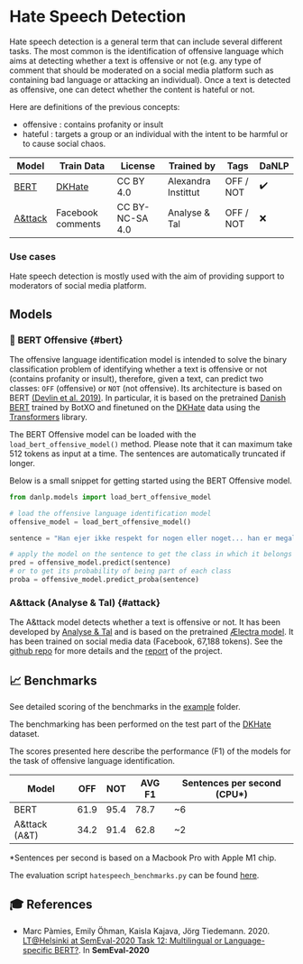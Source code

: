 Hate Speech Detection
=====================

Hate speech detection is a general term that can include several different tasks. 
The most common is the identification of offensive language which aims at detecting whether a text is offensive or not (e.g. any type of comment that should be moderated on a social media platform such as containing bad language or attacking an individual). 
Once a text is detected as offensive, one can detect whether the content is hateful or not. 

Here are definitions of the previous concepts: 
 * offensive : contains profanity or insult
 * hateful : targets a group or an individual with the intent to be harmful or to cause social chaos.
 

| Model              | Train Data                      | License         | Trained by          | Tags      | DaNLP |
|--------------------|---------------------------------|-----------------|---------------------|-----------|-------|
| [BERT](#bert)      | [DKHate](../datasets.md#dkhate) | CC BY 4.0       | Alexandra Instittut | OFF / NOT | ✔️     |
| [A&ttack](#attack) | Facebook comments               | CC BY-NC-SA 4.0 | Analyse & Tal       | OFF / NOT | ❌    |


### Use cases 

Hate speech detection is mostly used with the aim of providing support to moderators of social media platform. 

## Models

### 🔧 BERT Offensive {#bert}

The offensive language identification model is intended to solve the binary classification problem of identifying whether a text is offensive or not (contains profanity or insult), therefore, given a text, can predict two classes: `OFF` (offensive) or `NOT` (not offensive). 
Its architecture is based on BERT [(Devlin et al. 2019)](https://www.aclweb.org/anthology/N19-1423/). 
In particular, it is based on the pretrained [Danish BERT](https://github.com/botxo/nordic_bert) trained by BotXO and finetuned on the [DKHate](../datasets.md#dkhate) data using the [Transformers](https://github.com/huggingface/transformers) library. 

The BERT Offensive model can be loaded with the `load_bert_offensive_model()` method. 
Please note that it can maximum take 512 tokens as input at a time. The sentences are automatically truncated if longer.

Below is a small snippet for getting started using the BERT Offensive model. 

```python
from danlp.models import load_bert_offensive_model

# load the offensive language identification model
offensive_model = load_bert_offensive_model()

sentence = "Han ejer ikke respekt for nogen eller noget... han er megaloman og psykopat"

# apply the model on the sentence to get the class in which it belongs
pred = offensive_model.predict(sentence)
# or to get its probability of being part of each class
proba = offensive_model.predict_proba(sentence)
```

### A&ttack (Analyse & Tal) {#attack}

The A&ttack model detects whether a text is offensive or not. It has been developed by [Analyse & Tal](https://ogtal.dk/) and is based on the pretrained [Ælectra model](https://huggingface.co/Maltehb/-l-ctra-danish-electra-small-uncased). It has been trained on social media data (Facebook, 67,188 tokens). 
See the [github repo](https://github.com/ogtal/A-ttack) for more details and the [report](https://strapi.ogtal.dk/uploads/966f1ebcfa9942d3aef338e9920611f4.pdf) of the project.


## 📈 Benchmarks

See detailed scoring of the benchmarks in the [example](<https://github.com/alexandrainst/danlp/tree/master/examples>) folder.

The benchmarking has been performed on the test part of the [DKHate](../datasets.md#dkhate) dataset.

The scores presented here describe the performance (F1) of the models for the task of offensive language identification. 

| Model         | OFF  | NOT  | AVG F1 | Sentences per second (CPU*) |
|---------------|------|------|--------| --------------------------- |
| BERT          | 61.9 | 95.4 | 78.7   | ~6                          |
| A&ttack (A&T) | 34.2 | 91.4 | 62.8   | ~2                          |

*Sentences per second is based on a Macbook Pro with Apple M1 chip.

The evaluation script `hatespeech_benchmarks.py` can be found [here](https://github.com/alexandrainst/danlp/blob/master/examples/benchmarks/hatespeech_benchmarks.py).


## 🎓 References 

- Marc Pàmies, Emily Öhman, Kaisla Kajava, Jörg Tiedemann. 2020. [LT@Helsinki at SemEval-2020 Task 12: Multilingual or Language-specific BERT?](https://aclanthology.org/2020.semeval-1.205/). In **SemEval-2020**

  
